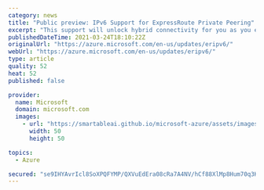 ```yaml
---
category: news
title: "Public preview: IPv6 Support for ExpressRoute Private Peering"
excerpt: "This support will unlock hybrid connectivity for you as you expand into new, IPv6-dependent markets or transition to IPv6 in your own networks."
publishedDateTime: 2021-03-24T18:10:22Z
originalUrl: "https://azure.microsoft.com/en-us/updates/eripv6/"
webUrl: "https://azure.microsoft.com/en-us/updates/eripv6/"
type: article
quality: 52
heat: 52
published: false

provider:
  name: Microsoft
  domain: microsoft.com
  images:
    - url: "https://smartableai.github.io/microsoft-azure/assets/images/organizations/microsoft.com-50x50.jpg"
      width: 50
      height: 50

topics:
  - Azure

secured: "se9IHYAvrIcl8SoXPQFYMP/QXVuEdEra08cRa7A4NV/hCf88XlMp8Hum70q3KAe1nZf9VSOwI7MiAOI+QwMhCGHjbOyuDvHC0LkDkTsD6vueWvxSDLFdPOeN5X04yyptJHbqw8/15yw8GvoD2uNR+s+Ksdm6g76wLF9n33Lrpo1bIXsPl6yySgA/NUwwTZoig5wIHYj7O5A2UVaWQIOLUvBRtiGQVk4FUFq9C7DUbylfGmwySxbHaDpovlGOtFyH2q9H06j8WQq+9N2sR56QMlJS9RJ9RY+1sSskxEm6SXO62SpZmWe0AAjQYQDAvXkkKhy3PD/luCANwE4RDYe2N3nBi3yr7dfH15JL2MTMk7M=;kYutUw0dzj9VS6/dbEpwqQ=="
---
```


